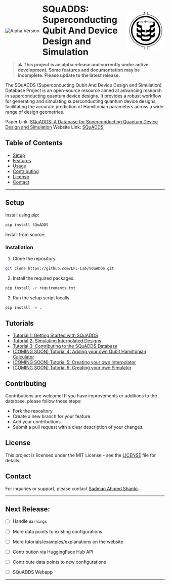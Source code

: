<div align="left" style="display: flex; align-items: center; gap: 10px;">
  <img src="https://img.shields.io/badge/Status-Alpha%20Version-yellow" alt="Alpha Version" style="flex-shrink: 0;">
  <h1 style="margin: 0; padding: 0;">SQuADDS: Superconducting Qubit And Device Design and Simulation</h1>
  <img src="docs/_static/images/squadds_logo.jpg" height="120" alt="SQuADDS Logo" style="flex-shrink: 0;">
</div>


> :warning: **This project is an alpha release and currently under active development. Some features and documentation may be incomplete. Please update to the latest release.**

The SQuADDS (Superconducting Qubit And Device Design and Simulation) Database Project is an open-source resource aimed at advancing research in superconducting quantum device designs. It provides a robust workflow for generating and simulating superconducting quantum device designs, facilitating the accurate prediction of Hamiltonian parameters across a wide range of design geometries.

Paper Link: [SQuADDS: A Database for Superconducting Quantum Device Design and Simulation](https://arxiv.org/pdf/2312.13483.pdf)
Website Link: [SQuADDS](https://lfl-lab.github.io/SQuADDS/)

## Table of Contents

- [Setup](#setup)
- [Features](#features)
- [Usage](#usage)
- [Contributing](#contributing)
- [License](#license)
- [Contact](#contact)

--- 

## Setup

Install using pip:

```bash
pip install SQuADDS
```

Install from source:

### Installation

1. Clone the repository.
```bash
git clone https://github.com/LFL-Lab/SQuADDS.git
```
2. Install the required packages.
```bash
pip install -r requirements.txt
```
3. Run the setup script locally
```bash
pip install -e .
```

## Tutorials
- [Tutorial 1: Getting Started with SQuADDS](https://lfl-lab.github.io/SQuADDS/tutorials/Tutorial-1_getting_started_with_SQuADDS.html)
- [Tutorial 2: Simulating Interpolated Designs](https://lfl-lab.github.io/SQuADDS/tutorials/Tutorial-2_Simulate_interpolated_designs.html)
- [Tutorial 3: Contributing to the SQuADDS Database](https://lfl-lab.github.io/SQuADDS/tutorials/Tutorial-3_Contributing_to_SQuADDS.html)
- [(COMING SOON) Tutorial 4: Adding your own Qubit Hamiltonian Calculator]()
- [(COMING SOON) Tutorial 5: Creating your own Interpolater]()
- [(COMING SOON) Tutorial 6: Creating your own Simulator]()


## Contributing

Contributions are welcome! If you have improvements or additions to the database, please follow these steps:

- Fork the repository.
- Create a new branch for your feature.
- Add your contributions.
- Submit a pull request with a clear description of your changes.

## License

This project is licensed under the MIT License - see the [LICENSE](LICENSE) file for details.


## Contact
For inquiries or support, please contact [Sadman Ahmed Shanto](mailto:shanto@usc.edu).

---

## Next Release:

- [ ] Handle `Warnings`
- [ ] More data points to existing configurations 
- [ ] More tutorials/examples/explanations on the website
- [ ] Contribution via HuggingFace Hub API
- [ ] Contribute data points to new configurations 
- [ ] SQuADDS Webapp


---
